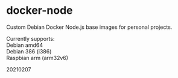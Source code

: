 # docker-node
Custom Debian Docker Node.js base images for personal projects.

Currently supports:<BR>
Debian amd64<BR>
Debian 386 (i386)<BR>
Raspbian arm (arm32v6)

20210207
